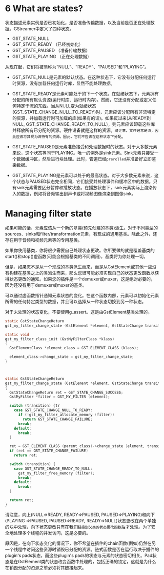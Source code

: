 # 6 What are states?
状态描述元素实例是否已初始化，是否准备传输数据，以及当前是否正在处理数据。GStreamer中定义了四种状态。
 - GST_STATE_NULL
 - GST_STATE_READY （已经初始化）
 - GST_STATE_PAUSED （准备传输数据）
 - GST_STATE_PLAYING （正在处理数据）

从现在起，它们将被简称为“NULL”、“READY”、“PAUSED”和“PLAYING”。

 - GST_STATE_NULL是元素的默认状态。在这种状态下，它没有分配任何运行时资源，没有加载任何运行时库，显然不能处理数据。

 - GST_STATE_READY是元素可能处于的下一个状态。在就绪状态下，元素拥有分配的所有默认资源(运行时库、运行时内存)。然而，它还没有分配或定义任何特定于流的东西。当从NULL变为就绪状态(GST_STATE_CHANGE_NULL_TO_READY)时，元素应该分配所有非流特定的资源，并加载运行时可加载的库(如果有的话)。如果反过来(从READY到NULL, GST_STATE_CHANGE_READY_TO_NULL)，则元素应该卸载这些库并释放所有已分配的资源。硬件设备就是这样的资源。`请注意，文件通常是流，因此应该将其视为流特有的资源。因此，它们不应该在这种状态下分配`。

 - GST_STATE_PAUSED是元素准备接受和处理数据时的状态。对于大多数元素来说，这个状态等同于PLAYING。唯一的例外是sink元素。Sink元素只接受一个数据缓冲区，然后进行块处理。此时，管道已经` prerolled `并准备好立即渲染数据。

 - GST_STATE_PLAYING是元素可以处于的最高状态。对于大多数元素来说，这个状态与PAUSED状态完全相同，它们接受并处理事件和缓冲区中的数据。只有sink元素需要区分暂停和播放状态。在播放状态下，sink元素实际上渲染传入的数据，例如将音频输出到声卡或将视频图像渲染到图像sink。

# Managing filter state
如果可能的话，元素应该从一个新的基类(预先创建的基类)派生。对于不同类型的sources、sinks和filter/transformation元素，有现成的通用基类。除此之外，还存在用于音频和视频元素等的专用基类。

如果你使用基类，你将很少需要自己处理状态更改。你所要做的就是覆盖基类的start()和stop()虚函数(可能会根据基类的不同调用)，基类将为你处理一切。

但是，如果您不是从一个现成的基类派生而来，而是从GstElement或其他一些没有构建在基类之上的类派生而来，那么您很可能必须实现自己的状态更改函数以获得状态更改的通知。如果您的插件是一个demuxer或muxer，这是绝对必要的，因为还没有用于demuxer或muxer的基类。

可以通过虚函数指针通知元素状态的变化。在这个函数内部，元素可以初始化元素所需的任何特定类型的数据，并且可以选择从一种状态切换到另一种状态。

对于未处理的状态变化，不要使用g_assert。这是由GstElement基类处理的。

```c
static GstStateChangeReturn
gst_my_filter_change_state (GstElement *element, GstStateChange transition);

static void
gst_my_filter_class_init (GstMyFilterClass *klass)
{
  GstElementClass *element_class = GST_ELEMENT_CLASS (klass);

  element_class->change_state = gst_my_filter_change_state;
}



static GstStateChangeReturn
gst_my_filter_change_state (GstElement *element, GstStateChange transition)
{
  GstStateChangeReturn ret = GST_STATE_CHANGE_SUCCESS;
  GstMyFilter *filter = GST_MY_FILTER (element);

  switch (transition) {tr
	case GST_STATE_CHANGE_NULL_TO_READY:
	  if (!gst_my_filter_allocate_memory (filter))
		return GST_STATE_CHANGE_FAILURE;
	  break;
	default:
	  break;
  }

  ret = GST_ELEMENT_CLASS (parent_class)->change_state (element, transition);
  if (ret == GST_STATE_CHANGE_FAILURE)
	return ret;

  switch (transition) {
	case GST_STATE_CHANGE_READY_TO_NULL:
	  gst_my_filter_free_memory (filter);
	  break;
	default:
	  break;
  }

  return ret;
}

```
请注意，向上(NULL=>READY, READY=>PAUSED, PAUSED=>PLAYING)和向下(PLAYING =>PAUSED, PAUSED=>READY, READY=>NULL)状态更改在两个单独的块中处理，向下状态更改只有在我们`链接到父类的状态更改函数`后才处理。为了安全地处理多个线程的并发访问，这是必要的。

原因是，在向下状态变化的情况下，你不希望在插件的chain函数(例如)仍然在另一个线程中访问这些资源时销毁已分配的资源。链式函数是否在运行取决于插件的plugin's pads状态，而这些plugin's pads的状态与元素的状态密切相关。Pad状态是在GstElement类的状态改变函数中处理的，包括正确的锁定，这就是为什么在销毁分配的资源之前必须将其链接起来。